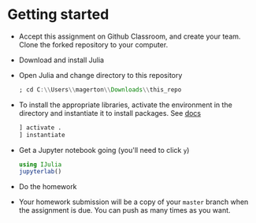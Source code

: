 # Getting started

- Accept this assignment on Github Classroom, and create your team. Clone the forked repository to your computer.

- Download and install Julia

- Open Julia and change directory to this repository

    ```julia
    ; cd C:\\Users\\magerton\\Downloads\\this_repo
    ```

- To install the appropriate libraries, activate the environment in the directory and instantiate it to install packages. See [docs](https://docs.julialang.org/en/v1.0/stdlib/Pkg/#Using-someone-else's-project-1)

    ```julia
    ] activate .
    ] instantiate
    ```

- Get a Jupyter notebook going (you'll need to click `y`)

    ```julia
    using IJulia
    jupyterlab()
    ```

- Do the homework

- Your homework submission will be a copy of your `master` branch when the assignment is due. You can push as many times as you want.
